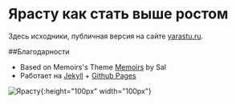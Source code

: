 # Ярасту как стать выше ростом
Здесь исходники, публичная версия на сайте [yarastu.ru](https://yarastu.ru).

##Благодарности
* Based on Memoirs's Theme [Memoirs](https://github.com/wowthemesnet/jekyll-theme-memoirs) by Sal
* Работает на [Jekyll](https://github.com/jekyll/jekyll) + [Github Pages](https://pages.github.com/)

![Ярасту](https://yarasty.ru/images/shop/logo.svg){:height="100px" width="100px"}
